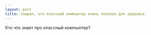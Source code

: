 ```yaml
---
layout: post 
title: Слышал, что классный компьютер очень полезен для здоровья. 
--- 
```

Кто что знает про классный компьютер?
